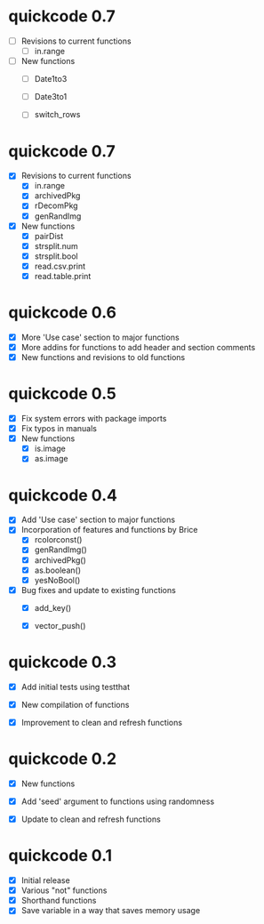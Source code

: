# quickcode 0.7

- [ ] Revisions to current functions
    - [ ] in.range
- [ ] New functions 
    - [ ] Date1to3
    - [ ] Date3to1
    - [ ] switch_rows
    
    
# quickcode 0.7

- [x] Revisions to current functions
    - [x] in.range
    - [x] archivedPkg 
    - [x] rDecomPkg 
    - [x] genRandImg
- [x] New functions 
    - [x] pairDist
    - [x] strsplit.num
    - [x] strsplit.bool
    - [x] read.csv.print
    - [x] read.table.print
    
# quickcode 0.6

- [x] More 'Use case' section to major functions
- [x] More addins for functions to add header and section comments
- [x] New functions and revisions to old functions

# quickcode 0.5

- [x] Fix system errors with package imports
- [x] Fix typos in manuals
- [x] New functions
  - [x] is.image
  - [x] as.image

# quickcode 0.4

- [x] Add 'Use case' section to major functions
- [x] Incorporation of features and functions by Brice
  - [x] rcolorconst()
  - [x] genRandImg()
  - [x] archivedPkg()
  - [x] as.boolean()
  - [x] yesNoBool()
      
- [x] Bug fixes and update to existing functions
  - [x] add_key()
  - [x] vector_push()


# quickcode 0.3

- [x] Add initial tests using testthat
- [x] New compilation of functions
- [x] Improvement to clean and refresh functions


# quickcode 0.2

- [x] New functions
- [x] Add 'seed' argument to functions using randomness
- [x] Update to clean and refresh functions


# quickcode 0.1

- [x] Initial release
- [x] Various "not" functions
- [x] Shorthand functions
- [x] Save variable in a way that saves memory usage
